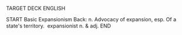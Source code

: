 TARGET DECK
ENGLISH

START
Basic
Expansionism
Back: n. Advocacy of expansion, esp. Of a state's territory.  expansionist n. & adj.
END
